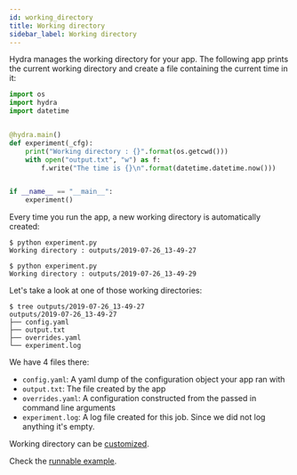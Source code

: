 ```yaml
---
id: working_directory
title: Working directory
sidebar_label: Working directory
---
```


Hydra manages the working directory for your app.
The following app prints the current working directory and create a file containing the current time
in it:

```python
import os
import hydra
import datetime


@hydra.main()
def experiment(_cfg):
    print("Working directory : {}".format(os.getcwd()))
    with open("output.txt", "w") as f:
        f.write("The time is {}\n".format(datetime.datetime.now()))


if __name__ == "__main__":
    experiment()
```

Every time you run the app, a new working directory is automatically created:
```text
$ python experiment.py
Working directory : outputs/2019-07-26_13-49-27

$ python experiment.py
Working directory : outputs/2019-07-26_13-49-29
```

Let's take a look at one of those working directories:
```text
$ tree outputs/2019-07-26_13-49-27
outputs/2019-07-26_13-49-27
├── config.yaml
├── output.txt
├── overrides.yaml
└── experiment.log
```

We have 4 files there:
* `config.yaml`: A yaml dump of the configuration object your app ran with
* `output.txt`: The file created by the app
* `overrides.yaml`: A configuration constructed from the passed in command line arguments
* `experiment.log`: A log file created for this job. Since we did not log anything it's empty.

Working directory can be [customized](../configure_hydra/workdir).

Check the [runnable example](https://github.com/facebookresearch/hydra/blob/master/demos/1_working_directory/working_directory.py).